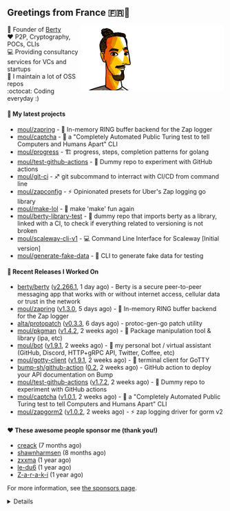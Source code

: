 ## Greetings from France 🇫🇷👋

<img align="right" src="https://raw.githubusercontent.com/moul/moul/master/contribute.gif">

:hammer: Founder of [Berty](https://github.com/berty)<br/>
:heart: P2P, Cryptography, POCs, CLIs<br/>
:computer: Providing consultancy services for VCs and startups<br/> 
:construction: I maintain a lot of OSS repos<br/>
:octocat: Coding everyday :)<br/>

#### 🌱 My latest projects


- [moul/zapring](https://github.com/moul/zapring) - 💍 In-memory RING buffer backend for the Zap logger
- [moul/captcha](https://github.com/moul/captcha) - 🦾 a &#34;Completely Automated Public Turing test to tell Computers and Humans Apart&#34; CLI
- [moul/progress](https://github.com/moul/progress) - 🏗 progress, steps, completion patterns for golang
- [moul/test-github-actions](https://github.com/moul/test-github-actions) - 🤒 Dummy repo to experiment with GitHub actions
- [moul/git-ci](https://github.com/moul/git-ci) - ♐ git subcommand to interract with CI/CD from command line
- [moul/zapconfig](https://github.com/moul/zapconfig) - ⚡ Opinionated presets for Uber&#39;s Zap logging go library
- [moul/make-lol](https://github.com/moul/make-lol) - 🎺 make &#39;make&#39; fun again
- [moul/berty-library-test](https://github.com/moul/berty-library-test) - 🧪 dummy repo that imports berty as a library, linked with a CI, to check if everything related to versioning is not broken
- [moul/scaleway-cli-v1](https://github.com/moul/scaleway-cli-v1) - 💻  Command Line Interface for Scaleway [Initial version]
- [moul/generate-fake-data](https://github.com/moul/generate-fake-data) - 🧬 CLI to generate fake data for testing

#### 🔭 Recent Releases I Worked On

- [berty/berty](https://github.com/berty/berty) ([v2.266.1](https://github.com/berty/berty/releases/tag/v2.266.1), 1 day ago) - Berty is a secure peer-to-peer messaging app that works with or without internet access, cellular data or trust in the network
- [moul/zapring](https://github.com/moul/zapring) ([v1.3.0](https://github.com/moul/zapring/releases/tag/v1.3.0), 5 days ago) - 💍 In-memory RING buffer backend for the Zap logger
- [alta/protopatch](https://github.com/alta/protopatch) ([v0.3.3](https://github.com/alta/protopatch/releases/tag/v0.3.3), 6 days ago) - protoc-gen-go patch utility
- [moul/pkgman](https://github.com/moul/pkgman) ([v1.4.2](https://github.com/moul/pkgman/releases/tag/v1.4.2), 2 weeks ago) - 📱 Package manipulation tool &amp; library (ipa, etc)
- [moul/bot](https://github.com/moul/bot) ([v1.9.1](https://github.com/moul/bot/releases/tag/v1.9.1), 2 weeks ago) - 🤖 my personal bot / virtual assistant (GitHub, Discord, HTTP&#43;gRPC API, Twitter, Coffee, etc)
- [moul/gotty-client](https://github.com/moul/gotty-client) ([v1.9.1](https://github.com/moul/gotty-client/releases/tag/v1.9.1), 2 weeks ago) - :wrench: terminal client for GoTTY
- [bump-sh/github-action](https://github.com/bump-sh/github-action) ([0.2](https://github.com/bump-sh/github-action/releases/tag/0.2), 2 weeks ago) - GitHub action to deploy your API documentation on Bump
- [moul/test-github-actions](https://github.com/moul/test-github-actions) ([v1.7.2](https://github.com/moul/test-github-actions/releases/tag/v1.7.2), 2 weeks ago) - 🤒 Dummy repo to experiment with GitHub actions
- [moul/captcha](https://github.com/moul/captcha) ([v1.0.1](https://github.com/moul/captcha/releases/tag/v1.0.1), 2 weeks ago) - 🦾 a &#34;Completely Automated Public Turing test to tell Computers and Humans Apart&#34; CLI
- [moul/zapgorm2](https://github.com/moul/zapgorm2) ([v1.0.2](https://github.com/moul/zapgorm2/releases/tag/v1.0.2), 2 weeks ago) - ⚡ zap logging driver for gorm v2


#### ❤️ These awesome people sponsor me (thank you!)


- [creack](https://github.com/creack) (7 months ago)
- [shawnharmsen](https://github.com/shawnharmsen) (8 months ago)
- [zxxma](https://github.com/zxxma) (1 year ago)
- [le-du6](https://github.com/le-du6) (1 year ago)
- [Z-a-r-a-k-i](https://github.com/Z-a-r-a-k-i) (1 year ago)

For more information, see [the sponsors page](https://github.com/sponsors/moul/).

<details>
  <h4>👷 Check out what I'm currently working on</h4>
  <ul>
  
  <li><a href="https://github.com/berty/www.berty.tech">berty/www.berty.tech</a> - Official website of Berty Technologies (1 day ago)</li>
  <li><a href="https://github.com/berty/berty">berty/berty</a> - Berty is a secure peer-to-peer messaging app that works with or without internet access, cellular data or trust in the network (2 days ago)</li>
  <li><a href="https://github.com/berty/community">berty/community</a> - Berty Planning, Management &amp; Coordination threads (3 days ago)</li>
  <li><a href="https://github.com/moul/golang-repo-template">moul/golang-repo-template</a> - 🌀 A template for creating new Golang &#43; Docker &#43; Canonical Domain &#43; Badges &#43; Dependabot &#43; Renovate &#43; GolangCI-lint &#43; Goreleaser &#43; GitHub Actions &#43; Gitpod &#43; Depaware &#43; Git Hooks &#43; ... (3 days ago)</li>
  <li><a href="https://github.com/ultreme/blog.m1ch3l.biz">ultreme/blog.m1ch3l.biz</a> -  (4 days ago)</li>
  <li><a href="https://github.com/moul/zapgorm2">moul/zapgorm2</a> - ⚡ zap logging driver for gorm v2 (4 days ago)</li>
  <li><a href="https://github.com/moul/zapring">moul/zapring</a> - 💍 In-memory RING buffer backend for the Zap logger (5 days ago)</li>
  <li><a href="https://github.com/moul/srand">moul/srand</a> - 🌱 Seed generator for srand (golang) (1 week ago)</li>
  <li><a href="https://github.com/moul/actions">moul/actions</a> - 🙀 Personal GitHub Actions (1 week ago)</li>
  <li><a href="https://github.com/moul/repoman">moul/repoman</a> - 📋 repo manager: some scripts I run against my repos (1 week ago)</li>
  </ul>

  <h4>🚧 Things I did recently</h4>
  <ul>
  
  <li><a href="https://wip.co/@moul/todos/181006">📻  daily &#34;Hacker News Café&#34; on ClubHouse&#34;</a> (1 day ago)</li>
  <li><a href="https://wip.co/@moul/todos/180957">🐙  yesterday on GitHub #oss</a> (1 day ago)</li>
  <li><a href="https://wip.co/@moul/todos/180895">📻  daily &#34;Hacker News Café&#34; on ClubHouse&#34;</a> (2 days ago)</li>
  <li><a href="https://wip.co/@moul/todos/180865">🐙  yesterday on GitHub #oss</a> (2 days ago)</li>
  <li><a href="https://wip.co/@moul/todos/180821">💵  order iRing Link &#43; accessories h/t @levelsio</a> (3 days ago)</li>
  </ul>

  <h4>📜 Recent blog posts</h4>
  <ul>
  
  <li><a href="https://manfred.life/pp2p8-berty-news/">Paris P2P #8 - Last News from Berty</a> (11 months ago)</li>
  <li><a href="https://manfred.life/feeling-lucky/">Feeling Lucky</a> (1 year ago)</li>
  <li><a href="https://manfred.life/oss-challenges-slides/">Challenges of Open-Source (presentation)</a> (1 year ago)</li>
  <li><a href="https://manfred.life/oss-challenges/">Challenges of Open-Source</a> (1 year ago)</li>
  <li><a href="https://manfred.life/stay-flexible/">Flexibility in Project Development</a> (1 year ago)</li>
  </ul>

  <h4>📓 Gists I wrote</h4>
  <ul>
  <li><a href="https://gist.github.com/2dd66ce9133e6585040122d563afa039">github-other-repos.md</a> (6 months ago)</li>
  <li><a href="https://gist.github.com/3d9a81083861a2bb2a04b80dad79bb68">Yo! 👋👋</a> (10 months ago)</li>
  <li><a href="https://gist.github.com/0d8a8e72d07e7d461bdc9c243893fcc7">Caching-friendly Makefile Rule to use Protoc within Docker</a> (1 year ago)</li>
  <li><a href="https://gist.github.com/aa5e556280763727eab9d6dcd77e2110">poor man&#39;s ipfs pin</a> (1 year ago)</li>
  
  </ul>

  <h4>👯 Check out some of my recent followers</h4>
  <ul>
  
  <li><a href="https://github.com/binarypheonix">binarypheonix</a>
  <li><a href="https://github.com/arthurvdiniz">arthurvdiniz</a>
  <li><a href="https://github.com/wrhall">wrhall</a>
  <li><a href="https://github.com/magictour">magictour</a>
  <li><a href="https://github.com/VoidedMuse">VoidedMuse</a>
  </ul>

  <h4>💬 Feedback</h4>

  <p>
    If you use one of my projects, I'd love to hear from you!
    Don't be shy and let me know what you liked and what needs being improved.
    Got an issue? Open a ticket, I don't bite and will try my best to help!
  </p>

  <h4>📫 How to reach me</h4>
  <ul>
    <li>Twitter: <a href="https://twitter.com/moul">https://twitter.com/moul</a></li>
    <li>Blog: <a href="https://manfred.life/">https://manfred.life/</a></li>
  </ul>

  <hr />

  <summary>Details</summary>
  <img src="https://img.shields.io/badge/📦%20%20release-experimental-blue"/>
  <img src="https://img.shields.io/badge/coverage-@moul%20is%20unstable-red?logo=codecov"/>
  <img src="https://img.shields.io/badge/👤%20%20mood-👍%20👍%20👍-black"/>
  <img src="https://img.shields.io/badge/🌐%20%20country-France%20🇫🇷-pink"/>
  

  <hr />

  <img src="https://github-readme-stats.vercel.app/api?username=moul&count_private=true&show_icons=true"/>

 <details><summary>Click!</summary> <details><summary>Click!</summary> <details><summary>Click!</summary> <details><summary>Click!</summary> <details><summary>Click!</summary> <details><summary>Click!</summary> <details><summary>Click!</summary> <details><summary>Click!</summary> <details><summary>Click!</summary> <details><summary>Click!</summary> <details><summary>Click!</summary> <details><summary>Click!</summary> <details><summary>Click!</summary> <details><summary>Click!</summary> <details><summary>Click!</summary> <details><summary>Click!</summary> <details><summary>Click!</summary> <details><summary>Click!</summary> <details><summary>Click!</summary> <details><summary>Click!</summary> <details><summary>Click!</summary> <details><summary>Click!</summary> Thank you 😎 </details> </details> </details> </details> </details> </details> </details> </details> </details> </details> </details> </details> </details> </details> </details> </details> </details> </details> </details> </details> </details> </details>
</details>
